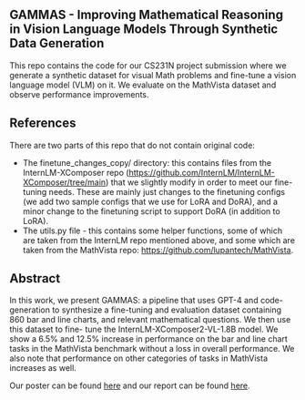 ## GAMMAS - Improving Mathematical Reasoning in Vision Language Models Through Synthetic Data Generation
This repo contains the code for our CS231N project submission where we generate a synthetic dataset for visual Math problems and fine-tune a vision language model (VLM) on it. We evaluate on the MathVista dataset and observe performance improvements.

## References
There are two parts of this repo that do not contain original code:
* The finetune_changes_copy/ directory: this contains files from the InternLM-XComposer repo (https://github.com/InternLM/InternLM-XComposer/tree/main) that we slightly modify in order to meet our fine-tuning needs. These are mainly just changes to the finetuning configs (we add two sample configs that we use for LoRA and DoRA), and a minor change to the finetuning script to support DoRA (in addition to LoRA).
* The utils.py file - this contains some helper functions, some of which are taken from the InternLM repo mentioned above, and some which are taken from the MathVista repo: https://github.com/lupantech/MathVista.

## Abstract
In this work, we present GAMMAS: a pipeline that uses GPT-4 and code-generation to synthesize a fine-tuning and evaluation dataset containing 860 bar and line charts, and relevant mathematical questions. We then use this dataset to fine- tune the InternLM-XComposer2-VL-1.8B model. We show a 6.5% and 12.5% increase in performance on the bar and line chart tasks in the MathVista benchmark without a loss in overall performance. We also note that performance on other categories of tasks in MathVista increases as well.

Our poster can be found [here](https://github.com/ramvenkat98/cs231n-final-project/blob/main/CS231N_Poster.pdf) and our report can be found [here](https://github.com/ramvenkat98/cs231n-final-project/blob/main/CS231_Final_Report.pdf).
